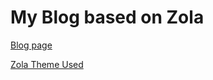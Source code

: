 # My Blog based on Zola

[Blog page](https://solhvemjsun.github.io/)

[Zola Theme Used](https://github.com/Super-Botman/neovim-theme)

